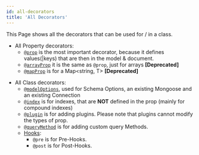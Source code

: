 ```yaml
---
id: all-decorators
title: 'All Decorators'
---
```


This Page shows all the decorators that can be used for / in a class.

- All Property decorators:
  - [`@prop`](api/decorators/prop.md) is the most important decorator, because it defines values(\|keys) that are then in the model & document.
  - [`@arrayProp`](api/decorators/arrayProp.md) it is the same as `@prop`, just for arrays **[Deprecated]**
  - [`@mapProp`](api/decorators/mapProp.md) is for a Map<string, T> **[Deprecated]**
<!--This is just a separator-->
- All Class decorators:
  - [`@modelOptions`](api/decorators/modelOptions.md), used for Schema Options, an existing Mongoose and an existing Connection
  - [`@index`](api/decorators/indexes.md) is for indexes, that are **NOT** defined in the prop (mainly for compound indexes)
  - [`@plugin`](api/decorators/plugins.md) is for adding plugins. Please note that plugins cannot modify the types of prop.
  - [`@queryMethod`](api/decorators/queryMethod.md) is for adding custom query Methods.
  - [Hooks](api/decorators/hooks.md):
    - `@pre` is for Pre-Hooks.
    - `@post` is for Post-Hooks.
